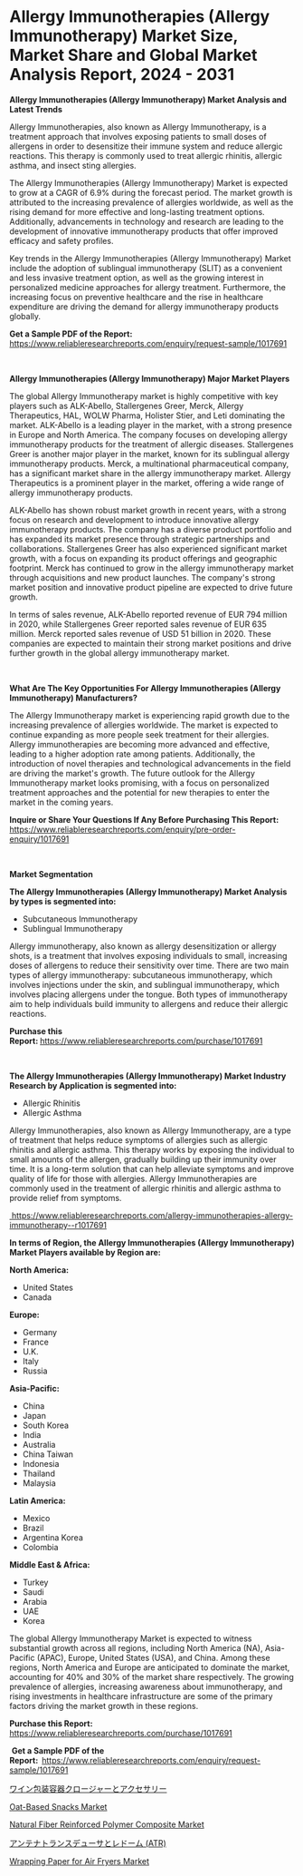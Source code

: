 <p><h1>Allergy Immunotherapies (Allergy Immunotherapy) Market Size, Market Share and Global Market Analysis Report, 2024 - 2031</h1></p><p><strong>Allergy Immunotherapies (Allergy Immunotherapy) Market Analysis and Latest Trends</strong></p>
<p><p>Allergy Immunotherapies, also known as Allergy Immunotherapy, is a treatment approach that involves exposing patients to small doses of allergens in order to desensitize their immune system and reduce allergic reactions. This therapy is commonly used to treat allergic rhinitis, allergic asthma, and insect sting allergies.</p><p>The Allergy Immunotherapies (Allergy Immunotherapy) Market is expected to grow at a CAGR of 6.9% during the forecast period. The market growth is attributed to the increasing prevalence of allergies worldwide, as well as the rising demand for more effective and long-lasting treatment options. Additionally, advancements in technology and research are leading to the development of innovative immunotherapy products that offer improved efficacy and safety profiles.</p><p>Key trends in the Allergy Immunotherapies (Allergy Immunotherapy) Market include the adoption of sublingual immunotherapy (SLIT) as a convenient and less invasive treatment option, as well as the growing interest in personalized medicine approaches for allergy treatment. Furthermore, the increasing focus on preventive healthcare and the rise in healthcare expenditure are driving the demand for allergy immunotherapy products globally.</p></p>
<p><strong>Get a Sample PDF of the Report:&nbsp;</strong> <a href="https://www.reliableresearchreports.com/enquiry/request-sample/1017691">https://www.reliableresearchreports.com/enquiry/request-sample/1017691</a></p>
<p>&nbsp;</p>
<p><strong>Allergy Immunotherapies (Allergy Immunotherapy) Major Market Players</strong></p>
<p><p>The global Allergy Immunotherapy market is highly competitive with key players such as ALK-Abello, Stallergenes Greer, Merck, Allergy Therapeutics, HAL, WOLW Pharma, Holister Stier, and Leti dominating the market. ALK-Abello is a leading player in the market, with a strong presence in Europe and North America. The company focuses on developing allergy immunotherapy products for the treatment of allergic diseases. Stallergenes Greer is another major player in the market, known for its sublingual allergy immunotherapy products. Merck, a multinational pharmaceutical company, has a significant market share in the allergy immunotherapy market. Allergy Therapeutics is a prominent player in the market, offering a wide range of allergy immunotherapy products.</p><p>ALK-Abello has shown robust market growth in recent years, with a strong focus on research and development to introduce innovative allergy immunotherapy products. The company has a diverse product portfolio and has expanded its market presence through strategic partnerships and collaborations. Stallergenes Greer has also experienced significant market growth, with a focus on expanding its product offerings and geographic footprint. Merck has continued to grow in the allergy immunotherapy market through acquisitions and new product launches. The company's strong market position and innovative product pipeline are expected to drive future growth. </p><p>In terms of sales revenue, ALK-Abello reported revenue of EUR 794 million in 2020, while Stallergenes Greer reported sales revenue of EUR 635 million. Merck reported sales revenue of USD 51 billion in 2020. These companies are expected to maintain their strong market positions and drive further growth in the global allergy immunotherapy market.</p></p>
<p>&nbsp;</p>
<p><strong>What Are The Key Opportunities For Allergy Immunotherapies (Allergy Immunotherapy) Manufacturers?</strong></p>
<p><p>The Allergy Immunotherapy market is experiencing rapid growth due to the increasing prevalence of allergies worldwide. The market is expected to continue expanding as more people seek treatment for their allergies. Allergy immunotherapies are becoming more advanced and effective, leading to a higher adoption rate among patients. Additionally, the introduction of novel therapies and technological advancements in the field are driving the market's growth. The future outlook for the Allergy Immunotherapy market looks promising, with a focus on personalized treatment approaches and the potential for new therapies to enter the market in the coming years.</p></p>
<p><strong>Inquire or Share Your Questions If Any Before Purchasing This Report:</strong> <a href="https://www.reliableresearchreports.com/enquiry/pre-order-enquiry/1017691">https://www.reliableresearchreports.com/enquiry/pre-order-enquiry/1017691</a></p>
<p>&nbsp;</p>
<p><strong>Market Segmentation</strong></p>
<p><strong>The Allergy Immunotherapies (Allergy Immunotherapy) Market Analysis by types is segmented into:</strong></p>
<p><ul><li>Subcutaneous Immunotherapy</li><li>Sublingual Immunotherapy</li></ul></p>
<p><p>Allergy immunotherapy, also known as allergy desensitization or allergy shots, is a treatment that involves exposing individuals to small, increasing doses of allergens to reduce their sensitivity over time. There are two main types of allergy immunotherapy: subcutaneous immunotherapy, which involves injections under the skin, and sublingual immunotherapy, which involves placing allergens under the tongue. Both types of immunotherapy aim to help individuals build immunity to allergens and reduce their allergic reactions.</p></p>
<p><strong>Purchase this Report:&nbsp;</strong><a href="https://www.reliableresearchreports.com/purchase/1017691">https://www.reliableresearchreports.com/purchase/1017691</a></p>
<p>&nbsp;</p>
<p><strong>The Allergy Immunotherapies (Allergy Immunotherapy) Market Industry Research by Application is segmented into:</strong></p>
<p><ul><li>Allergic Rhinitis</li><li>Allergic Asthma</li></ul></p>
<p><p>Allergy Immunotherapies, also known as Allergy Immunotherapy, are a type of treatment that helps reduce symptoms of allergies such as allergic rhinitis and allergic asthma. This therapy works by exposing the individual to small amounts of the allergen, gradually building up their immunity over time. It is a long-term solution that can help alleviate symptoms and improve quality of life for those with allergies. Allergy Immunotherapies are commonly used in the treatment of allergic rhinitis and allergic asthma to provide relief from symptoms.</p></p>
<p><a href="https://www.reliableresearchreports.com/allergy-immunotherapies-allergy-immunotherapy--r1017691">&nbsp;https://www.reliableresearchreports.com/allergy-immunotherapies-allergy-immunotherapy--r1017691</a></p>
<p><strong>In terms of Region, the Allergy Immunotherapies (Allergy Immunotherapy) Market Players available by Region are:</strong></p>
<p>
    <p> <strong> North America: </strong>
        <ul>
            <li>United States</li>
            <li>Canada</li>
        </ul>
        </p> 
    <p> <strong> Europe: </strong>
        <ul>
            <li>Germany</li>
            <li>France</li>
            <li>U.K.</li>
            <li>Italy</li>
            <li>Russia</li>
        </ul>
        </p> 
    <p> <strong> Asia-Pacific: </strong>
        <ul>
            <li>China</li>
            <li>Japan</li>
            <li>South Korea</li>
            <li>India</li>
            <li>Australia</li>
            <li>China Taiwan</li>
            <li>Indonesia</li>
            <li>Thailand</li>
            <li>Malaysia</li>
        </ul>
        </p> 
    <p> <strong> Latin America: </strong>
        <ul>
            <li>Mexico</li>
            <li>Brazil</li>
            <li>Argentina Korea</li>
            <li>Colombia</li>
        </ul>
        </p> 
    <p> <strong> Middle East & Africa: </strong>
        <ul>
            <li>Turkey</li>
            <li>Saudi</li>
            <li>Arabia</li>
            <li>UAE</li>
            <li>Korea</li>
        </ul>
    </p>
    </p>
<p><p>The global Allergy Immunotherapy Market is expected to witness substantial growth across all regions, including North America (NA), Asia-Pacific (APAC), Europe, United States (USA), and China. Among these regions, North America and Europe are anticipated to dominate the market, accounting for 40% and 30% of the market share respectively. The growing prevalence of allergies, increasing awareness about immunotherapy, and rising investments in healthcare infrastructure are some of the primary factors driving the market growth in these regions.</p></p>
<p><strong>Purchase this Report: </strong><a href="https://www.reliableresearchreports.com/purchase/1017691">https://www.reliableresearchreports.com/purchase/1017691</a></p>
<p>&nbsp;<strong>Get a Sample PDF of the Report:&nbsp;&nbsp;</strong><a href="https://www.reliableresearchreports.com/enquiry/request-sample/1017691">https://www.reliableresearchreports.com/enquiry/request-sample/1017691</a></p>
<p><strong></strong></p>
<p><p><a href="https://github.com/hilmi-2a/Market-Research-Report-List-1/blob/main/152803187465.md">ワイン包装容器クロージャーとアクセサリー</a></p><p><a href="https://github.com/LaceyZemlak1/Market-Research-Report-List-1/blob/main/oat-based-snacks-market.md">Oat-Based Snacks Market</a></p><p><a href="https://github.com/MyrtisWest1/Market-Research-Report-List-1/blob/main/natural-fiber-reinforced-polymer-composite-market.md">Natural Fiber Reinforced Polymer Composite Market</a></p><p><a href="https://github.com/Sophiaard2003/Market-Research-Report-List-1/blob/main/347282487466.md">アンテナトランスデューサとレドーム (ATR)</a></p><p><a href="https://issuu.com/reportprime-2/docs/wrapping-paper-for-air-fryers-market-size-2030.ppt">Wrapping Paper for Air Fryers Market</a></p></p>